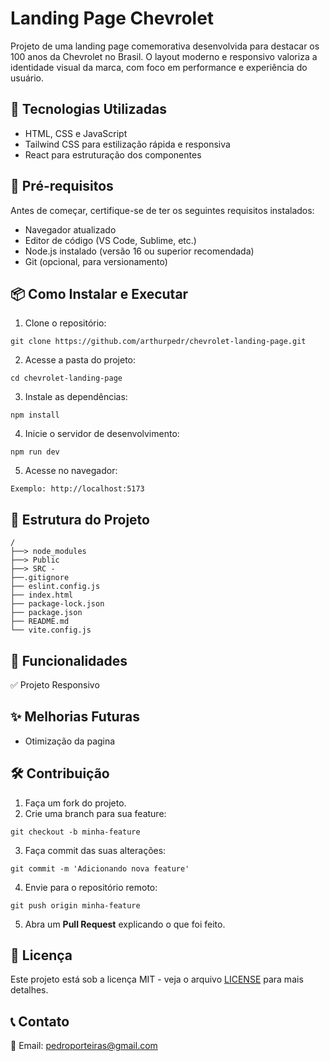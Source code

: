 # Landing Page Chevrolet

Projeto de uma landing page comemorativa desenvolvida para destacar os 100 anos da Chevrolet no Brasil. O layout moderno e responsivo valoriza a identidade visual da marca, com foco em performance e experiência do usuário.

## 🚀 Tecnologias Utilizadas

- HTML, CSS e JavaScript
- Tailwind CSS para estilização rápida e responsiva
- React para estruturação dos componentes

## 📌 Pré-requisitos

Antes de começar, certifique-se de ter os seguintes requisitos instalados:
- Navegador atualizado
- Editor de código (VS Code, Sublime, etc.)
- Node.js instalado (versão 16 ou superior recomendada)
- Git (opcional, para versionamento)

## 📦 Como Instalar e Executar

1. Clone o repositório:
```
git clone https://github.com/arthurpedr/chevrolet-landing-page.git
```
2. Acesse a pasta do projeto:
```
cd chevrolet-landing-page
```
3. Instale as dependências:
```
npm install
```
4. Inicie o servidor de desenvolvimento:
```
npm run dev
```
5. Acesse no navegador:
```
Exemplo: http://localhost:5173
```

## 📄 Estrutura do Projeto

```
/
├──> node_modules
├──> Public
├──> SRC - 
├──.gitignore
├── eslint.config.js
├── index.html
├── package-lock.json
├── package.json
├── README.md
└── vite.config.js
```

## 📌 Funcionalidades

✅ Projeto Responsivo

## ✨ Melhorias Futuras

 - Otimização da pagina

## 🛠️ Contribuição

1. Faça um fork do projeto.
2. Crie uma branch para sua feature:
```
git checkout -b minha-feature
```
3. Faça commit das suas alterações:
```
git commit -m 'Adicionando nova feature'
```
4. Envie para o repositório remoto:
```
git push origin minha-feature
```
5. Abra um **Pull Request** explicando o que foi feito.


## 📜 Licença

Este projeto está sob a licença MIT - veja o arquivo [LICENSE](LICENSE) para mais detalhes.

## 📞 Contato
📧 Email: pedroporteiras@gmail.com